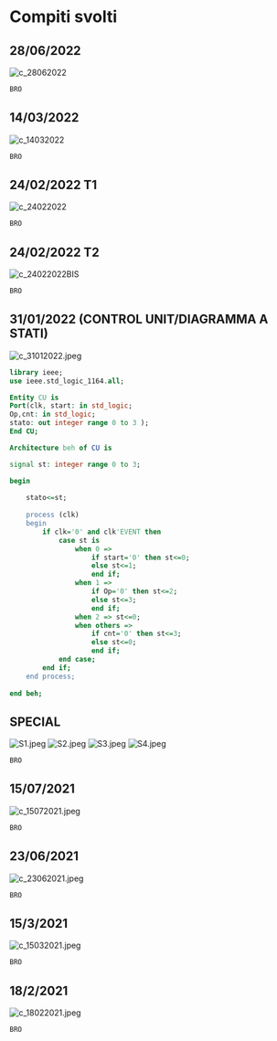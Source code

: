 # Compiti svolti
## 28/06/2022
![c_28062022](c_2806222.jpeg)
```vhdl
BRO

```
## 14/03/2022
![c_14032022](c_14032022.jpeg)
```vhdl
BRO

```
## 24/02/2022 T1
![c_24022022](c_24022022.jpeg)
```vhdl
BRO

```
## 24/02/2022 T2
![c_24022022BIS](c_24022022BIS.jpeg)
```vhdl
BRO

```
## 31/01/2022 (CONTROL UNIT/DIAGRAMMA A STATI)
![c_31012022.jpeg](c_31012022.jpeg)
```vhdl
library ieee;
use ieee.std_logic_1164.all;  

Entity CU is
Port(clk, start: in std_logic;
Op,cnt: in std_logic; 
stato: out integer range 0 to 3 );
End CU;						   

Architecture beh of CU is 	

signal st: integer range 0 to 3;

begin
	
	stato<=st;	 
	
	process (clk)
	begin		
		if clk='0' and clk'EVENT then
			case st is
				when 0 => 
					if start='0' then st<=0;
					else st<=1;
					end if;
				when 1 =>
					if Op='0' then st<=2;
					else st<=3;
					end if;
				when 2 => st<=0;
				when others => 
					if cnt='0' then st<=3;
					else st<=0;
					end if;
			end case;
		end if;
	end process;
	
end beh;

```
## SPECIAL
![S1.jpeg](S1.jpeg)
![S2.jpeg](S2.jpeg)
![S3.jpeg](S3.jpeg)
![S4.jpeg](S4.jpeg)
```vhdl
BRO

```

## 15/07/2021
![c_15072021.jpeg](c_15072021.jpeg)
```vhdl
BRO

```
## 23/06/2021
![c_23062021.jpeg](c_23062021.jpeg)
```vhdl
BRO

```
## 15/3/2021
![c_15032021.jpeg](c_15032021.jpeg)
```vhdl
BRO

```
## 18/2/2021
![c_18022021.jpeg](c_18022021.jpeg)
```vhdl
BRO

```
